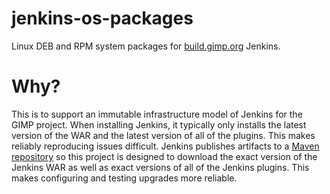# jenkins-os-packages

Linux DEB and RPM system packages for [build.gimp.org](https://build.gimp.org/)
Jenkins.

# Why?

This is to support an immutable infrastructure model of Jenkins for the GIMP
project.  When installing Jenkins, it typically only installs the latest version
of the WAR and the latest version of all of the plugins.  This makes reliably
reproducing issues difficult.  Jenkins publishes artifacts to a [Maven
repository](https://repo.jenkins-ci.org/) so this project is designed to
download the exact version of the Jenkins WAR as well as exact versions of all
of the Jenkins plugins.  This makes configuring and testing upgrades more
reliable.
